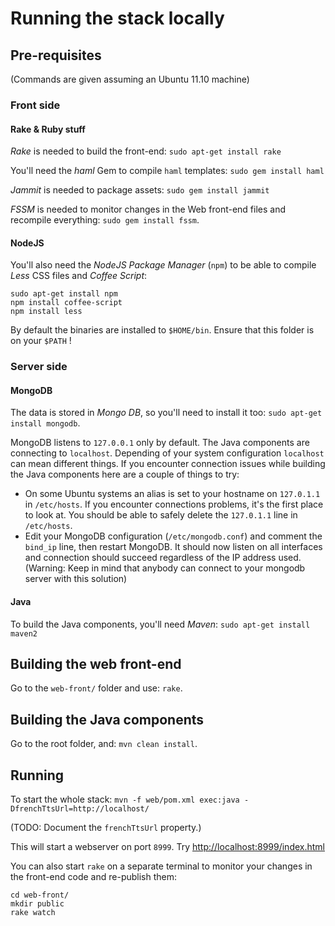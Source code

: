 # Running the stack locally

## Pre-requisites

(Commands are given assuming an Ubuntu 11.10 machine)

### Front side

#### Rake & Ruby stuff

*Rake* is needed to build the front-end: `sudo apt-get install rake`

You'll need the *haml* Gem to compile `haml` templates: `sudo gem install haml`

*Jammit* is needed to package assets: `sudo gem install jammit`

*FSSM* is needed to monitor changes in the Web front-end files and recompile everything: `sudo gem install fssm`.

#### NodeJS

You'll also need the *NodeJS Package Manager* (`npm`) to be able to compile _Less_ CSS files and _Coffee Script_:

```
sudo apt-get install npm
npm install coffee-script
npm install less
```

By default the binaries are installed to `$HOME/bin`. Ensure that this folder is on your `$PATH` !

### Server side

#### MongoDB

The data is stored in *Mongo DB*, so you'll need to install it too: `sudo apt-get install mongodb`.

MongoDB listens to `127.0.0.1` only by default. The Java components are connecting to `localhost`. Depending of your system configuration `localhost` can mean different things. If you encounter connection issues while building the Java components here are a couple of things to try:

* On some Ubuntu systems an alias is set to your hostname on `127.0.1.1` in `/etc/hosts`. If you encounter connections problems, it's the first place to look at. You should be able to safely delete the `127.0.1.1` line in `/etc/hosts`.
* Edit your MongoDB configuration (`/etc/mongodb.conf`) and comment the `bind_ip` line, then restart MongoDB. It should now listen on all interfaces and connection should succeed regardless of the IP address used. (Warning: Keep in mind that anybody can connect to your mongodb server with this solution)

#### Java

To build the Java components, you'll need *Maven*: `sudo apt-get install maven2`

## Building the web front-end

Go to the `web-front/` folder and use: `rake`.

## Building the Java components

Go to the root folder, and: `mvn clean install`.

## Running

To start the whole stack: `mvn -f web/pom.xml exec:java -DfrenchTtsUrl=http://localhost/`

(TODO: Document the `frenchTtsUrl` property.)

This will start a webserver on port `8999`. Try [http://localhost:8999/index.html]()

You can also start `rake` on a separate terminal to monitor your changes in the front-end code and re-publish them:

```
cd web-front/
mkdir public
rake watch
```

